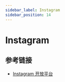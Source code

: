 ```yaml
---
sidebar_label: Instagram
sidebar_position: 14
---
```


# Instagram

## 参考链接

- [Instagram 开放平台](https://developers.facebook.com/docs/instagram-platform)
